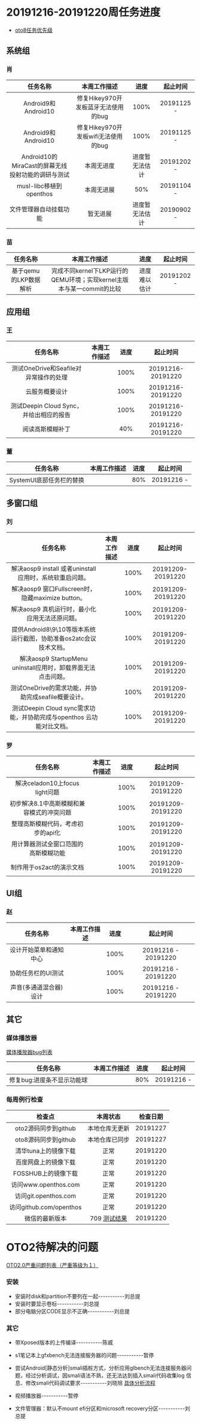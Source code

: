 # 20191216-20191220周任务进度
- [oto8任务优先级](https://github.com/openthos/app-testing-results/blob/master/%E5%8A%9F%E8%83%BD%E6%B5%8B%E8%AF%95%E7%9B%B8%E5%85%B3/oto8%E4%BB%BB%E5%8A%A1%E4%BC%98%E5%85%88%E7%BA%A7%E5%88%97%E8%A1%A8.md)

## 系统组

### 肖

|                     任务名称                      |                   本周工作描述                   |      进度      |  起止时间  |
| :-----------------------------------------------: | :----------------------------------------------: | :------------: | :--------: |
|                Android9和Android10                | 修复Hikey970开发板蓝牙无法使用的bug |      100%       | 20191125 - |
|                Android9和Android10                | 修复Hikey970开发板wifi无法使用的bug |      100%       | 20191125 - |
| Android10的MiraCast的屏幕无线投射功能的调研与测试 |                    本周无进度                    | 进度暂无法估计 | 20191202 - |
|              musl-libc移植到openthos              |                    本周无进展                    |      50%       | 20191104 - |
|              文件管理器自动挂载功能               |                     暂无进展                     |      进度暂无法估计	      | 20190902 - |



### 苗

|       任务名称        |                         本周工作描述                         |     进度     |  起止时间  |
| :-------------------: | :----------------------------------------------------------: | :----------: | :--------: |
| 基于qemu的LKP数据解析 | 完成不同kernel下LKP运行的QEMU环境；实现kernel主版本与某一commit的比较 | 进度难以估计 | 20191202 - |

## 应用组

### 王

|                任务名称                 | 本周工作描述 | 进度 |     起止时间      |
| :-------------------------------------: | :----------: | :--: | :---------------: |
|  测试OneDrive和Seafile对异常操作的处理  |              | 100% | 20191216-20191220 |
|             云服务概要设计              |              | 100% | 20191216-20191220 |
| 测试Deepin Cloud Sync，并给出相应的报告 |              | 100% | 20191216-20191220 |
|            阅读高斯模糊补丁             |              | 40%  | 20191216-20191220 |

### 董

|         任务名称         | 本周工作描述 | 进度 |  起止时间  |
| :----------------------: | :----------: | :--: | :--------: |
| SystemUI底部任务栏的替换 |              | 80%  | 20191216 - |

## 多窗口组

### 刘

|                           任务名称                           | 本周工作描述 | 进度 |     起止时间      |
| :----------------------------------------------------------: | :----------: | :--: | :---------------: |
|   解决aosp9 install 或者uninstall应用时，系统软重启问题。    |              | 100% | 20191209-20191220 |
|      解决aosp9 窗口Fullscreen时，隐藏maximize button。       |              | 100% | 20191209-20191220 |
|        解决aosp9 真机运行时，最小化应用无法还原问题。        |              | 100% | 20191209-20191220 |
| 提供Android8\9\10等版本系统运行截图，协助准备os2atc会议技术文档。 |              | 100% | 20191209-20191220 |
| 解决aosp9 StartupMenu uninstall应用时，卸载界面无法点击问题。 |              | 100% | 20191209-20191220 |
|     测试OneDrive的需求功能，并协助完成seafile概要设计。      |              | 100% | 20191209-20191220 |
| 测试Deepin Cloud sync需求功能，并协助完成与openthos 云功能对比文档。 |              | 100% | 20191209-20191220 |

### 罗

|                 任务名称                  | 本周工作描述 | 进度 |     起止时间      |
| :---------------------------------------: | :----------: | :--: | :---------------: |
|      解决celadon10上focus light问题       |              | 100% | 20191209-20191220 |
| 初步解决8.1中高斯模糊和兼容模式的冲突问题 |              | 100% | 20191209-20191220 |
|     整理高斯模糊代码，考虑初步的api化     |              | 100% | 20191209-20191220 |
|   用计算器测试全窗口范围的高斯模糊功能    |              | 100% | 20191209-20191220 |
|         制作用于os2act的演示文档          |              | 100% | 20191209-20191220 |

## UI组

### 赵

|        任务名称        | 本周工作描述 | 进度 |      起止时间       |
| :--------------------: | :----------: | :--: | :-----------------: |
| 设计开始菜单和通知中心 |              | 100% | 20191216 - 20191220 |
|   协助任务栏的UI测试   |              | 100% | 20191216 - 20191220 |
| 声音(多通道混合器)设计 |              | 100% | 20191216 - 20191220 |

## 其它

### 媒体播放器

[媒体播放器bug列表](https://github.com/openthos/app-testing-results/blob/master/%E5%85%B6%E5%AE%83%E5%BA%94%E7%94%A8/oto%E5%AA%92%E4%BD%93%E6%92%AD%E6%94%BE%E5%99%A8.md)

|          任务名称          | 本周工作描述 | 进度 |  起止时间  |
| :------------------------: | :----------: | :--: | :--------: |
| 修复bug:进度条不显示功能球 |              | 80%  | 20191216 - |

### 每周例行检查

|         检查点          |                           本周状态                           | 检查日期 |
| :---------------------: | :----------------------------------------------------------: | :------: |
|  oto2源码同步到github   |                        本地仓库无更新                        | 20191227 |
|  oto8源码同步到github   |                        本地仓库已同步                        | 20191227 |
|  清华tuna上的镜像下载   |                             正常                             | 20191220 |
|  百度网盘上的镜像下载   |                             正常                             | 20191220 |
|   FOSSHUB上的镜像下载   |                             正常                             | 20191220 |
|  访问www.openthos.com   |                             正常                             | 20191220 |
|  访问git.openthos.com   |                             正常                             | 20191220 |
| 访问github.com/openthos |                             正常                             | 20191220 |
|     微信的最新版本      | 709 [测试结果](https://github.com/openthos/app-testing-results/blob/master/%E5%85%B6%E5%AE%83%E5%BA%94%E7%94%A8/%E5%BE%AE%E4%BF%A1%E9%97%AE%E9%A2%98.md) | 20191220 |



# OTO2待解决的问题
[OTO2.0严重问题列表（严重等级为１）](https://github.com/openthos/app-testing-results/blob/master/%E5%8A%9F%E8%83%BD%E6%B5%8B%E8%AF%95%E7%9B%B8%E5%85%B3/OTO2.0%E4%B8%A5%E9%87%8D%E9%97%AE%E9%A2%98%E5%88%97%E8%A1%A8.md)

### 安装

- 安装时disk和partition不要列在一起-----------刘总提
- 安装时要显示卷标-----------刘总提
- 部分电脑分区CODE显示不正确-----------刘总提

### 其它

- 带Xposed版本的上传编译-----------陈威

- s1笔记本上gfxbench无法连接服务器的问题-----------暂停

- 尝试Android[静态分析]smali插桩方式，分析应用glbench无法连接服务器问题，经过分析调试，因smali语法不熟，还无法达到插入smali代码收集log 信息、修改smali代码调试要求-----------刘晓旭 [具体分析流程](https://github.com/openthos/multiwin-analysis/blob/master/multiwindow/liuxx/Android%20smali%22%E6%8F%92%E6%A1%A9%22%E8%B0%83%E8%AF%95apk.md)
- 视频播放器-----------暂停
- 文件管理器：默认不mount efi分区和microsoft recovery分区-----------刘总提

